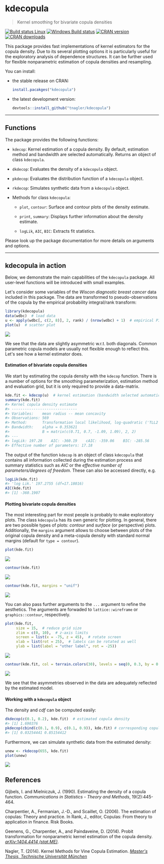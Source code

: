 kdecopula
=========

> Kernel smoothing for bivariate copula densities

[![Build status Linux](https://travis-ci.org/tnagler/kdecopula.svg?branch=master)](https://travis-ci.org/tnagler/kdecopula) [![Windows Build status](http://ci.appveyor.com/api/projects/status/github/tnagler/kdecopula?svg=true)](https://ci.appveyor.com/project/tnagler/kdecopula) [![CRAN version](http://www.r-pkg.org/badges/version/kdecopula)](https://cran.r-project.org/web/packages/kdecopula/index.html) [![CRAN downloads](http://cranlogs.r-pkg.org/badges/kdecopula)](https://cran.r-project.org/web/packages/kdecopula/index.html)

This package provides fast implementations of kernel estimators for the copula density. Due to its several plotting options it is particularly useful for the exploratory analysis of dependence structures. It can be further used for flexible nonparametric estimation of copula densities and resampling.

You can install:

-   the stable release on CRAN:

    ``` r
    install.pacakges("kdecopula")
    ```

-   the latest development version:

    ``` r
    devtools::install_github("tnagler/kdecopula")
    ```

------------------------------------------------------------------------

Functions
---------

The package provides the following functions:

-   `kdecop`: Kernel estimation of a copula density. By default, estimation method and bandwidth are selected automatically. Returns an object of class `kdecopula`.

-   `dkdecop`: Evaluates the density of a `kdecopula` object.

-   `pkdecop`: Evaluates the distribution function of a `kdecopula` object.

-   `rkdecop`: Simulates synthetic data from a `kdecopula` object.

-   Methods for class `kdecopula`:

    -   `plot`, `contour`: Surface and contour plots of the density estimate.

    -   `print`, `summary`: Displays further information about the density estimate.

    -   `logLik`, `AIC`, `BIC`: Extracts fit statistics.

Please look up the package documentation for more details on arguments and options.

------------------------------------------------------------------------

kdecopula in action
-------------------

Below, we demonstrate the main capabilities of the `kdecopula` package. All user-level functions will be introduced with small examples.

Let's consider some variables of the *Wiscon diagnostic breast cancer* data included in this package. The data are transformed to pseudo-observations of the copula by the empirical probability integral/rank transform:

``` r
library(kdecopula)
data(wdbc)  # load data
u <- apply(wdbc[, c(2, 8)], 2, rank) / (nrow(wdbc) + 1)  # empirical PIT
plot(u)  # scatter plot
```

![](inst/README-unnamed-chunk-3-1.png)

We see that the data are slightly asymmetric w.r.t. both diagonals. Common parametric copula models are usually not flexible enough to reflect this. Let's see how a kernel estimator does.

#### Estimation of bivariate copula densities

We start by estimating the copula density with the `kdecop` function. There is a number of options for the smoothing parameterization, estimation method and evaluation grid, but it is only required to provide a data-matrix.

``` r
kde.fit <- kdecop(u)  # kernel estimation (bandwidth selected automatically)
summary(kde.fit)
#> Kernel copula density estimate
#> ------------------------------
#> Variables:    mean radius -- mean concavity
#> Observations: 569 
#> Method:       Transformation local likelihood, log-quadratic ('TLL2') 
#> Bandwidth:    alpha = 0.353621
#>               B = matrix(c(0.71, 0.7, -1.09, 1.09), 2, 2)
#> ---
#> logLik: 197.28    AIC: -360.19    cAIC: -359.06    BIC: -285.56 
#> Effective number of parameters: 17.18
```

The output of the function `kdecop` is an object of class `kdecopula` that contains all information collected during the estimation process and summary statistics such as *AIC* or the *effective number of parameters/degrees of freedom*. These can also be accessed directly, e.g.

``` r
logLik(kde.fit)
#> 'log Lik.' 197.2755 (df=17.18016)
AIC(kde.fit)
#> [1] -360.1907
```

#### Plotting bivariate copula densities

The most interesting part for most people is probably to make exploratory plots. The class `kdecopula` has its own generic for plotting. In general, there are two possible types of plots: *contour* and *surface* (or perspective) plots. Additionally, the `margins` argument allows to choose between plots of the original copula density and a meta-copula density with standard normal margins (default for `type = contour`).

``` r
plot(kde.fit)
```

![](inst/README-unnamed-chunk-6-1.png)

``` r
contour(kde.fit)
```

![](inst/README-unnamed-chunk-7-1.png)

``` r
contour(kde.fit, margins = "unif")
```

![](inst/README-unnamed-chunk-8-1.png)

You can also pass further arguments to the `...` argument to refine the aesthetics. The arguments are forwaded to
`lattice::wireframe` or `graphics::contour`, respectively.

``` r
plot(kde.fit, 
     size = 15,  # reduce grid size
     zlim = c(0, 10),  # z-axis limits
     screen = list(x = -75, z = 45),  # rotate screen
     xlab = list(rot = 25),  # labels can be rotated as well
     ylab = list(label = "other label", rot = -25))  
```

![](inst/README-unnamed-chunk-9-1.png)

``` r
contour(kde.fit, col = terrain.colors(30), levels = seq(0, 0.3, by = 0.01))
```

![](inst/README-unnamed-chunk-10-1.png)

We see that the asymmetries observed in the data are adequately reflected by the estimated model.

#### Working with a `kdecopula` object

The density and *cdf* can be computed easily:

``` r
dkdecop(c(0.1, 0.2), kde.fit)  # estimated copula density
#> [1] 1.690376
pkdecop(cbind(c(0.1, 0.9), c(0.1, 0.9)), kde.fit) # corresponding copula cdf
#> [1] 0.03254441 0.85154412
```

Furthermore, we can simulate synthetic data from the estimated density:

``` r
unew <- rkdecop(655, kde.fit)
plot(unew)
```

![](inst/README-unnamed-chunk-12-1.png)

References
----------

Gijbels, I. and Mielniczuk, J. (1990). Estimating the density of a copula function. *Communications in Statistics - Theory and Methods*, 19(2):445-464.

Charpentier, A., Fermanian, J.-D., and Scaillet, O. (2006). The estimation of copulas: Theory and practice. In Rank, J., editor, Copulas: From theory to application in finance. Risk Books.

Geenens, G., Charpentier, A., and Paindaveine, D. (2014). Probit transformation for nonparametric kernel estimation of the copula density. [*arXiv:1404.4414 (stat.ME)*](arxiv.org/abs/1404.4414).

Nagler, T. (2014). Kernel Methods for Vine Copula Estimation. [*Master's Thesis, Technische Universität München*](https://mediatum.ub.tum.de/node?id=1231221)

